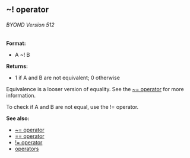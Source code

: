 ## \~! operator 
###### BYOND Version 512

<!-- -->
**Format:**
+   A \~! B
<!-- -->
**Returns:**
+   1 if A and B are not equivalent; 0 otherwise


Equivalence is a looser version of equality. See the [\~=
operator](/ref/operator/~=.md) for more information. 

To check if A
and B are not equal, use the != operator.

**See also:**
+   [\~= operator](/ref/operator/~=.md) 
+   [== operator](/ref/operator/==.md) 
+   [!= operator](/ref/operator/!=.md) 
+   [operators](/ref/operator.md) 